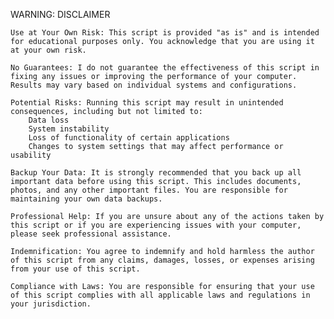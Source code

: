 WARNING: DISCLAIMER

    Use at Your Own Risk: This script is provided "as is" and is intended for educational purposes only. You acknowledge that you are using it at your own risk.

    No Guarantees: I do not guarantee the effectiveness of this script in fixing any issues or improving the performance of your computer. Results may vary based on individual systems and configurations.

    Potential Risks: Running this script may result in unintended consequences, including but not limited to:
        Data loss
        System instability
        Loss of functionality of certain applications
        Changes to system settings that may affect performance or usability

    Backup Your Data: It is strongly recommended that you back up all important data before using this script. This includes documents, photos, and any other important files. You are responsible for maintaining your own data backups.

    Professional Help: If you are unsure about any of the actions taken by this script or if you are experiencing issues with your computer, please seek professional assistance.

    Indemnification: You agree to indemnify and hold harmless the author of this script from any claims, damages, losses, or expenses arising from your use of this script.

    Compliance with Laws: You are responsible for ensuring that your use of this script complies with all applicable laws and regulations in your jurisdiction.


